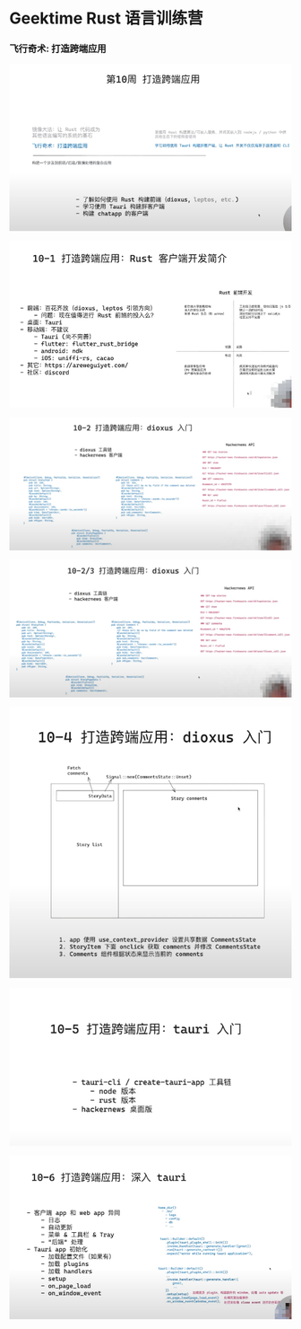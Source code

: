 # Geektime Rust 语言训练营

### 飞行奇术: 打造跨端应用

![image-20250220105803053](assets/image-20250220105803053.png)

![](assets/image-20250220110320315.png)

![](assets/image-20250220123604208.png)

![image-20250220174257300](assets/image-20250220174257300.png)

![image-20250220184256715](assets/image-20250220184256715.png)

![image-20250221100216774](assets/image-20250221100216774.png)

![image-20250221132203567](assets/image-20250221132203567.png)
